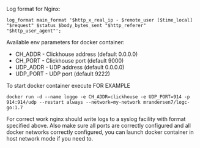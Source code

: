 Log format for Nginx:
```
log_format main_format '$http_x_real_ip - $remote_user [$time_local] "$request" $status $body_bytes_sent "$http_referer" "$http_user_agent"';

```

Available env parameters for docker container:
- CH_ADDR - Clickhouse address (default 0.0.0.0)
- CH_PORT - Clickhouse port (default 9000)
- UDP_ADDR - UDP address (default 0.0.0.0)
- UDP_PORT - UDP port (default 9222)


To start docker container execute FOR EXAMPLE
```
docker run -d --name loggo -e CH_ADDR=clickhouse -e UDP_PORT=914 -p 914:914/udp --restart always --network=my-network mrandersen7/logc-go:1.7
```

For correct work nginx should write logs to a syslog facility with format specified above. Also
make sure all ports are correctly configured and all docker networks correctly configured, you can launch docker container
in host network mode if you need to.
